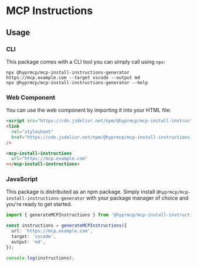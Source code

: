 # MCP Instructions

## Usage

### CLI

This package comes with a CLI tool you can simply call using `npx`:

```shell
npx @hyprmcp/mcp-install-instructions-generator https://mcp.example.com --target vscode --output md
npx @hyprmcp/mcp-install-instructions-generator --help
```

### Web Component

You can use the web component by importing it into your HTML file:

```html
<script src="https://cdn.jsdelivr.net/npm/@hyprmcp/mcp-install-instructions-generator@0.1.0/dist/component/index.js"></script>
<link
  rel="stylesheet"
  href="https://cdn.jsdelivr.net/npm/@hyprmcp/mcp-install-instructions-generator@0.1.0/dist/component/index.css"
/>

<mcp-install-instructions
  url="https://mcp.example.com"
></mcp-install-instructions>
```

### JavaScript

This package is distributed as an npm package.
Simply install `@hyprmcp/mcp-install-instructions-generator` with your package manager of choice and you're ready to get started.

```ts
import { generateMCPInstructions } from '@hyprmcp/mcp-install-instructions';

const instructions = generateMCPInstructions({
  url: 'https://mcp.example.com',
  target: 'vscode',
  output: 'md',
});

console.log(instructions);
```
